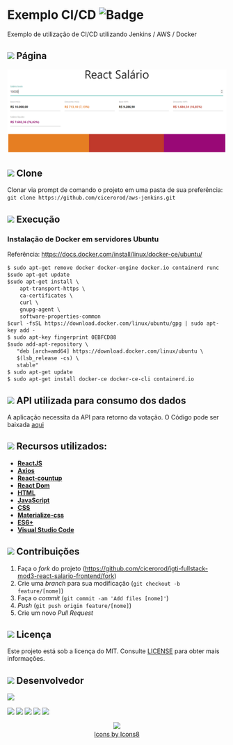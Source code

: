 # Exemplo CI/CD ![Badge](https://img.shields.io/badge/Status-Conclu%C3%ADdo-green)

Exemplo de utilização de CI/CD utilizando Jenkins / AWS / Docker

## <img src="https://img.icons8.com/ios-filled/20/000000/browser-window.png"/> Página

<p align="center">
  <img src="https://github.com/cicerorod/igti-fullstack-mod3-react-salario-frontend/blob/master/img/tela.PNG">
</p>

## ![](https://img.icons8.com/metro/20/000000/run-command.png) Clone

Clonar via prompt de comando o projeto em uma pasta de sua preferência: `git clone https://github.com/cicerorod/aws-jenkins.git`


## ![](https://img.icons8.com/metro/20/000000/run-command.png) Execução

### Instalação de Docker em servidores Ubuntu

Referência: https://docs.docker.com/install/linux/docker-ce/ubuntu/

```
$ sudo apt-get remove docker docker-engine docker.io containerd runc
$sudo apt-get update
$sudo apt-get install \
    apt-transport-https \
    ca-certificates \
    curl \
    gnupg-agent \
    software-properties-common
$curl -fsSL https://download.docker.com/linux/ubuntu/gpg | sudo apt-key add -
$ sudo apt-key fingerprint 0EBFCD88
$sudo add-apt-repository \
   "deb [arch=amd64] https://download.docker.com/linux/ubuntu \
   $(lsb_release -cs) \
   stable"
$ sudo apt-get update
$ sudo apt-get install docker-ce docker-ce-cli containerd.io
```








<!-- :hammer:-->

## ![](https://img.icons8.com/ios-glyphs/20/000000/api.png) API utilizada para consumo dos dados

A aplicação necessita da API para retorno da votação. O Código pode ser baixada [aqui][backend]

## ![](https://img.icons8.com/ios-filled/20/000000/hammer.png) Recursos utilizados:

- **[ReactJS](https://reactjs.org/)**
- **[Axios](https://www.npmjs.com/package/axios)**
- **[React-countup](https://www.npmjs.com/package/react-countup)**
- **[React Dom](https://www.npmjs.com/package/react-dom)**
- **[HTML](https://www.w3schools.com/html/)**
- **[JavaScript](https://www.w3schools.com/js/)**
- **[CSS](https://www.w3schools.com/Css/)**
- **[Materialize-css](https://materializecss.com/)**
- **[ES6+](https://www.w3schools.com/Js/js_es6.asp)**
- **[Visual Studio Code](https://code.visualstudio.com/?WT.mc_id=hackingcarreira_wmc-github-gllemos)**

## ![](https://img.icons8.com/ios-glyphs/20/000000/pull-request.png) Contribuições

1. Faça o _fork_ do projeto (<https://github.com/cicerorod/igti-fullstack-mod3-react-salario-frontend/fork>)
2. Crie uma _branch_ para sua modificação (`git checkout -b feature/[nome]`)
3. Faça o _commit_ (`git commit -am 'Add files [nome]'`)
4. _Push_ (`git push origin feature/[nome]`)
5. Crie um novo _Pull Request_

## ![](https://img.icons8.com/windows/20/000000/regular-document.png) Licença

Este projeto está sob a licença do MIT. Consulte [LICENSE](https://github.com/cicerorod/igti-fullstack-mod3-react-salario-frontend/blob/master/LICENSE) para obter mais informações.

## ![](https://img.icons8.com/ios-glyphs/22/000000/code-file.png) Desenvolvedor

<img src="https://avatars.githubusercontent.com/cicerorod" width=115>

[![](https://img.icons8.com/fluent/30/000000/github.png)](https://github.com/cicerorod)
[![](https://img.icons8.com/metro/25/000000/linkedin.png)](https://www.linkedin.com/in/c%C3%ADcero-rodrigues-89623784/)
[![](https://img.icons8.com/metro/25/000000/facebook.png)](https://www.facebook.com/cicero.rodrigues.90834)
[![](https://img.icons8.com/material-rounded/29/000000/instagram-new.png)](https://www.instagram.com/cicero_rod/)
[![](https://img.icons8.com/metro/26/000000/email.png)](mailto:cicerorod@gmail.com)

<p align="center">
  <img src="https://img.icons8.com/wired/32/000000/icons8-new-logo.png" >
  </br>
  <a href="https://icons8.com/icon/">Icons by Icons8</a>
  
</p>

[backend]: https://github.com/cicerorod/igti-fullstack-mod3-react-salario-backend

<!--
[nodejs]: https://nodejs.org/
[yarn]: https://yarnpkg.com/
[repo]:https://github.com/cicerorod/igti-fullstack-mod3-react-paises
-->
